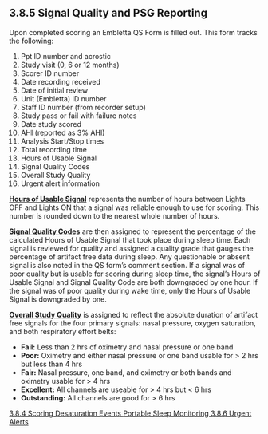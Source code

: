 ## 3.8.5 Signal Quality and PSG Reporting

Upon completed scoring an Embletta QS Form is filled out.  This form tracks the following:

1. Ppt ID number and acrostic
2. Study visit (0, 6 or 12 months)
3. Scorer ID number
4. Date recording received
5. Date of initial review
6. Unit (Embletta) ID number
7. Staff ID number (from recorder setup)
8. Study pass or fail with failure notes
9. Date study scored
10. AHI (reported as 3% AHI)
11. Analysis Start/Stop times
12. Total recording time
13. Hours of Usable Signal
14. Signal Quality Codes
15. Overall Study Quality
16. Urgent alert information

**<u>Hours of Usable Signal</u>** represents the number of hours between Lights OFF and Lights ON that a signal was reliable enough to use for scoring. This number is rounded down to the nearest whole number of hours.

**<u>Signal Quality Codes</u>** are then assigned to represent the percentage of the calculated Hours of Usable Signal that took place during sleep time. Each signal is reviewed for quality and assigned a quality grade that gauges the percentage of artifact free data during sleep.  Any questionable or absent signal is also noted in the QS form’s comment section. If a signal was of poor quality but is usable for scoring during sleep time, the signal’s Hours of Usable Signal and Signal Quality Code are both downgraded by one hour. If the signal was of poor quality during wake time, only the Hours of Usable Signal is downgraded by one.

**<u>Overall Study Quality</u>** is assigned to reflect the absolute duration of artifact free signals for the four primary signals: nasal pressure, oxygen saturation, and both respiratory effort belts:

 * **Fail:**  Less than 2 hrs of oximetry and nasal pressure or one band
 * **Poor:**  Oximetry and either nasal pressure or one band usable for > 2 hrs but less than 4 hrs
 * **Fair:**  Nasal pressure, one band, and oximetry or both bands and oximetry usable for > 4 hrs
 * **Excellent:**  All channels are useable for > 4 hrs but < 6 hrs
 * **Outstanding:**  All channels are good for > 6 hrs


<div class="center">
<div class="btn-group">
  <a href=":pages_path:/manuals/portable-sleep-monitoring/3-08-04-scoring-desat-events.md" class="btn btn-default">
    <span class="glyphicon glyphicon-chevron-left"></span>
    3.8.4 Scoring Desaturation Events
  </a>

  <a href=":pages_path:/manuals/portable-sleep-monitoring" class="btn btn-default">
    <span class="glyphicon glyphicon-chevron-up"></span>
    Portable Sleep Monitoring
  </a>

  <a href=":pages_path:/manuals/portable-sleep-monitoring/3-08-06-urgent-alerts.md" class="btn btn-success">
    3.8.6 Urgent Alerts
    <span class="glyphicon glyphicon-chevron-right"></span>
  </a>
</div>
</div>
